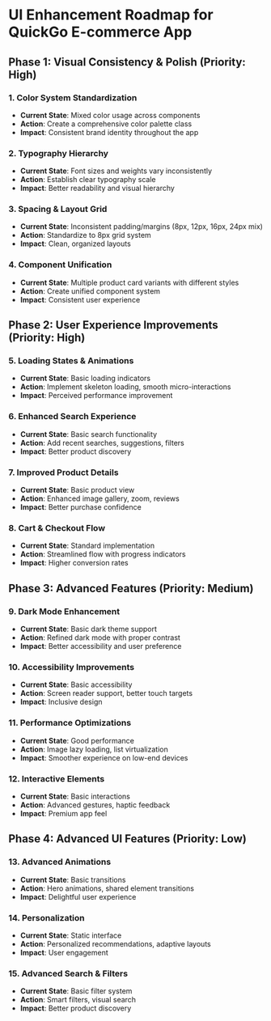 # UI Enhancement Roadmap for QuickGo E-commerce App

## Phase 1: Visual Consistency & Polish (Priority: High)

### 1. Color System Standardization
- **Current State**: Mixed color usage across components
- **Action**: Create a comprehensive color palette class
- **Impact**: Consistent brand identity throughout the app

### 2. Typography Hierarchy
- **Current State**: Font sizes and weights vary inconsistently  
- **Action**: Establish clear typography scale
- **Impact**: Better readability and visual hierarchy

### 3. Spacing & Layout Grid
- **Current State**: Inconsistent padding/margins (8px, 12px, 16px, 24px mix)
- **Action**: Standardize to 8px grid system
- **Impact**: Clean, organized layouts

### 4. Component Unification
- **Current State**: Multiple product card variants with different styles
- **Action**: Create unified component system
- **Impact**: Consistent user experience

## Phase 2: User Experience Improvements (Priority: High)

### 5. Loading States & Animations
- **Current State**: Basic loading indicators
- **Action**: Implement skeleton loading, smooth micro-interactions
- **Impact**: Perceived performance improvement

### 6. Enhanced Search Experience
- **Current State**: Basic search functionality
- **Action**: Add recent searches, suggestions, filters
- **Impact**: Better product discovery

### 7. Improved Product Details
- **Current State**: Basic product view
- **Action**: Enhanced image gallery, zoom, reviews
- **Impact**: Better purchase confidence

### 8. Cart & Checkout Flow
- **Current State**: Standard implementation
- **Action**: Streamlined flow with progress indicators
- **Impact**: Higher conversion rates

## Phase 3: Advanced Features (Priority: Medium)

### 9. Dark Mode Enhancement
- **Current State**: Basic dark theme support
- **Action**: Refined dark mode with proper contrast
- **Impact**: Better accessibility and user preference

### 10. Accessibility Improvements
- **Current State**: Basic accessibility
- **Action**: Screen reader support, better touch targets
- **Impact**: Inclusive design

### 11. Performance Optimizations
- **Current State**: Good performance
- **Action**: Image lazy loading, list virtualization
- **Impact**: Smoother experience on low-end devices

### 12. Interactive Elements
- **Current State**: Basic interactions
- **Action**: Advanced gestures, haptic feedback
- **Impact**: Premium app feel

## Phase 4: Advanced UI Features (Priority: Low)

### 13. Advanced Animations
- **Current State**: Basic transitions
- **Action**: Hero animations, shared element transitions
- **Impact**: Delightful user experience

### 14. Personalization
- **Current State**: Static interface
- **Action**: Personalized recommendations, adaptive layouts
- **Impact**: User engagement

### 15. Advanced Search & Filters
- **Current State**: Basic filter system
- **Action**: Smart filters, visual search
- **Impact**: Better product discovery

